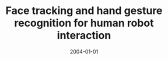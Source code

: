 ---
title: "Face tracking and hand gesture recognition for human robot interaction"
collection: publications
permalink: /publication/2004-01-01-Face-tracking-and-hand-gesture-recognition-for-human-robot-interaction
date: 2004-01-01
venue: 'the proceedings of Proc. IEEE Int. Conf. on Robotics and Automation (ICRA)'
citation: ' L. Br{\`e}thes,  P. Menezes,  F. Lerasle,  J.B. Hayet, &quot;Face tracking and hand gesture recognition for human robot interaction.&quot; the proceedings of Proc. IEEE Int. Conf. on Robotics and Automation (ICRA), 2004.'
---